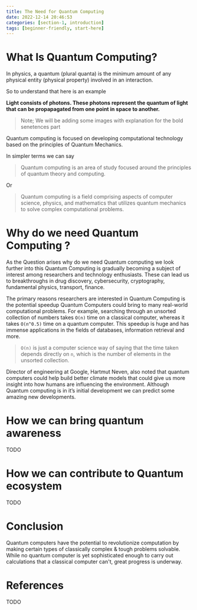 ```yaml
---
title: The Need for Quantum Computing
date: 2022-12-14 20:46:53
categories: [section-1, introduction]
tags: [beginner-friendly, start-here]
---
```


# What Is Quantum Computing?

In physics, a quantum (plural quanta) is the minimum amount of any physical entity (physical property) involved in an interaction.

So to understand that here is an example

**Light consists of photons. These photons represent the quantum of light that can be propapagated from one point in space to another.**

> Note; We will be adding some images with explanation for the bold senetences part

Quantum computing is focused on developing computational technology based on the principles of Quantum Mechanics.

In simpler terms we can say

> Quantum computing is an area of study focused around the principles of quantum theory and computing.

Or

> Quantum computing is a field comprising aspects of computer science, physics, and mathematics that utilizes quantum mechanics to solve complex computational problems.

# Why do we need Quantum Computing ?

As the Question arises why do we need Quantum computing we look further into this Quantum Computing is gradually becoming a subject of interest among researchers and technology enthusiasts. These can lead us to breakthroughs in drug discovery, cybersecurity, cryptography, fundamental physics, transport, finance.

The primary reasons researchers are interested in Quantum Computing is the potential speedup Quantum Computers could bring to many real-world computational problems. For example, searching through an unsorted collection of numbers takes `O(n)` time on a classical computer, whereas it takes `O(n^0.5)` time on a quantum computer. This speedup is huge and has immense applications in the fields of databases, information retrieval and more.

> `O(n)` is just a computer science way of saying that the time taken depends directly on `n`, which is the number of elements in the unsorted collection.

Director of engineering at Google, Hartmut Neven, also noted that quantum computers could help build better climate models that could give us more insight into how humans are influencing the environment. Although Quantum computing is in it’s initial development we can predict some amazing new developments.

# How we can bring quantum awareness

TODO

# How we can contribute to Quantum ecosystem

TODO

# Conclusion

Quantum computers have the potential to revolutionize computation by making certain types of classically complex & tough problems solvable. While no quantum computer is yet sophisticated enough to carry out calculations that a classical computer can't, great progress is underway.

# References

TODO

